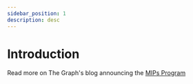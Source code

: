 ```yaml
---
sidebar_position: 1
description: desc
---
```


# Introduction

Read more on The Graph's blog announcing the [MIPs Program](https://thegraph.com/blog/mips-multi-chain-indexing-incentivized-program)